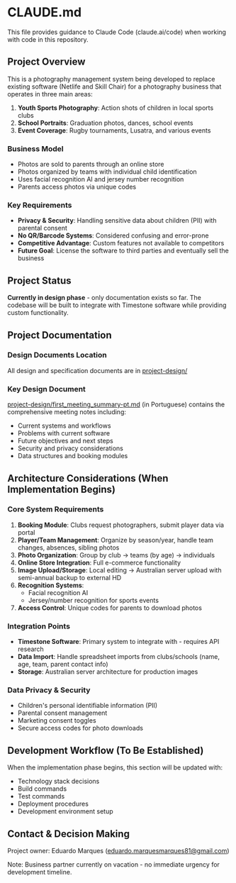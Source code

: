 # CLAUDE.md

This file provides guidance to Claude Code (claude.ai/code) when working with code in this repository.

## Project Overview

This is a photography management system being developed to replace existing software (Netlife and Skill Chair) for a photography business that operates in three main areas:

1. **Youth Sports Photography**: Action shots of children in local sports clubs
2. **School Portraits**: Graduation photos, dances, school events
3. **Event Coverage**: Rugby tournaments, Lusatra, and various events

### Business Model
- Photos are sold to parents through an online store
- Photos organized by teams with individual child identification
- Uses facial recognition AI and jersey number recognition
- Parents access photos via unique codes

### Key Requirements
- **Privacy & Security**: Handling sensitive data about children (PII) with parental consent
- **No QR/Barcode Systems**: Considered confusing and error-prone
- **Competitive Advantage**: Custom features not available to competitors
- **Future Goal**: License the software to third parties and eventually sell the business

## Project Status

**Currently in design phase** - only documentation exists so far. The codebase will be built to integrate with Timestone software while providing custom functionality.

## Project Documentation

### Design Documents Location
All design and specification documents are in [project-design/](project-design/)

### Key Design Document
[project-design/first_meeting_summary-pt.md](project-design/first_meeting_summary-pt.md) (in Portuguese) contains the comprehensive meeting notes including:
- Current systems and workflows
- Problems with current software
- Future objectives and next steps
- Security and privacy considerations
- Data structures and booking modules

## Architecture Considerations (When Implementation Begins)

### Core System Requirements
1. **Booking Module**: Clubs request photographers, submit player data via portal
2. **Player/Team Management**: Organize by season/year, handle team changes, absences, sibling photos
3. **Photo Organization**: Group by club → teams (by age) → individuals
4. **Online Store Integration**: Full e-commerce functionality
5. **Image Upload/Storage**: Local editing → Australian server upload with semi-annual backup to external HD
6. **Recognition Systems**:
   - Facial recognition AI
   - Jersey/number recognition for sports events
7. **Access Control**: Unique codes for parents to download photos

### Integration Points
- **Timestone Software**: Primary system to integrate with - requires API research
- **Data Import**: Handle spreadsheet imports from clubs/schools (name, age, team, parent contact info)
- **Storage**: Australian server architecture for production images

### Data Privacy & Security
- Children's personal identifiable information (PII)
- Parental consent management
- Marketing consent toggles
- Secure access codes for photo downloads

## Development Workflow (To Be Established)

When the implementation phase begins, this section will be updated with:
- Technology stack decisions
- Build commands
- Test commands
- Deployment procedures
- Development environment setup

## Contact & Decision Making

Project owner: Eduardo Marques (eduardo.marquesmarques81@gmail.com)

Note: Business partner currently on vacation - no immediate urgency for development timeline.
